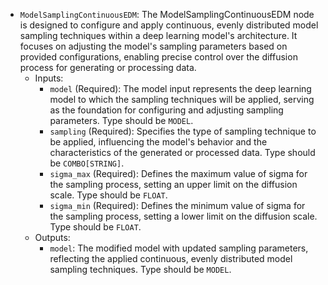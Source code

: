 - `ModelSamplingContinuousEDM`: The ModelSamplingContinuousEDM node is designed to configure and apply continuous, evenly distributed model sampling techniques within a deep learning model's architecture. It focuses on adjusting the model's sampling parameters based on provided configurations, enabling precise control over the diffusion process for generating or processing data.
    - Inputs:
        - `model` (Required): The model input represents the deep learning model to which the sampling techniques will be applied, serving as the foundation for configuring and adjusting sampling parameters. Type should be `MODEL`.
        - `sampling` (Required): Specifies the type of sampling technique to be applied, influencing the model's behavior and the characteristics of the generated or processed data. Type should be `COMBO[STRING]`.
        - `sigma_max` (Required): Defines the maximum value of sigma for the sampling process, setting an upper limit on the diffusion scale. Type should be `FLOAT`.
        - `sigma_min` (Required): Defines the minimum value of sigma for the sampling process, setting a lower limit on the diffusion scale. Type should be `FLOAT`.
    - Outputs:
        - `model`: The modified model with updated sampling parameters, reflecting the applied continuous, evenly distributed model sampling techniques. Type should be `MODEL`.
